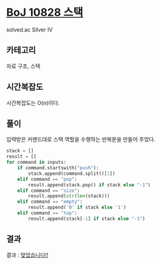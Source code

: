 # [BoJ 10828 스택](https://www.acmicpc.net/problem/10828)

solved.ac Silver IV

## 카테고리

자료 구조, 스택

## 시간복잡도

시간복잡도는 O(n)이다.

## 풀이

입력받은 커맨드대로 스택 역할을 수행하는 반복문을 만들어 주었다.

```python
stack = []
result = []
for command in inputs:
    if command.startswith("push"):
        stack.append(command.split()[1])
    elif command == "pop":
        result.append(stack.pop() if stack else "-1")
    elif command == "size":
        result.append(str(len(stack)))
    elif command == "empty":
        result.append('0' if stack else '1')
    elif command == "top":
        result.append(stack[-1] if stack else "-1")
```

## 결과

결과 : [맞았습니다!!](http://boj.kr/400f92f5c98344928a35e0fbd118a733)
